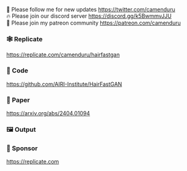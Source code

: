🐣 Please follow me for new updates https://twitter.com/camenduru <br />
🔥 Please join our discord server https://discord.gg/k5BwmmvJJU <br />
🥳 Please join my patreon community https://patreon.com/camenduru <br />

### 🕸 Replicate
https://replicate.com/camenduru/hairfastgan

### 🧬 Code
https://github.com/AIRI-Institute/HairFastGAN

### 📄 Paper
https://arxiv.org/abs/2404.01094

### 🖼 Output

### 🏢 Sponsor
https://replicate.com
